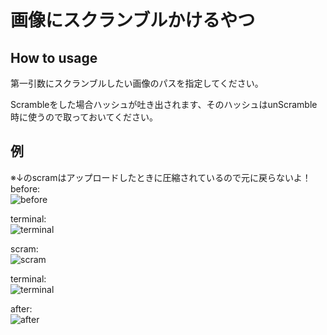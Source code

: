 # 画像にスクランブルかけるやつ

How to usage
--------
第一引数にスクランブルしたい画像のパスを指定してください。

Scrambleをした場合ハッシュが吐き出されます、そのハッシュはunScramble時に使うので取っておいてください。

例
--------
※↓のscramはアップロードしたときに圧縮されているので元に戻らないよ！
before:   
![before](http://imgur.com/AYDPaC2.png)   

terminal:   
![terminal](http://imgur.com/dM0EZ9C.png)   

scram:   
![scram](http://imgur.com/iX8bc7D.png)   

terminal:   
![terminal](http://imgur.com/jOE5rgu.png)   

after:   
![after](http://imgur.com/7503I08.png)   
